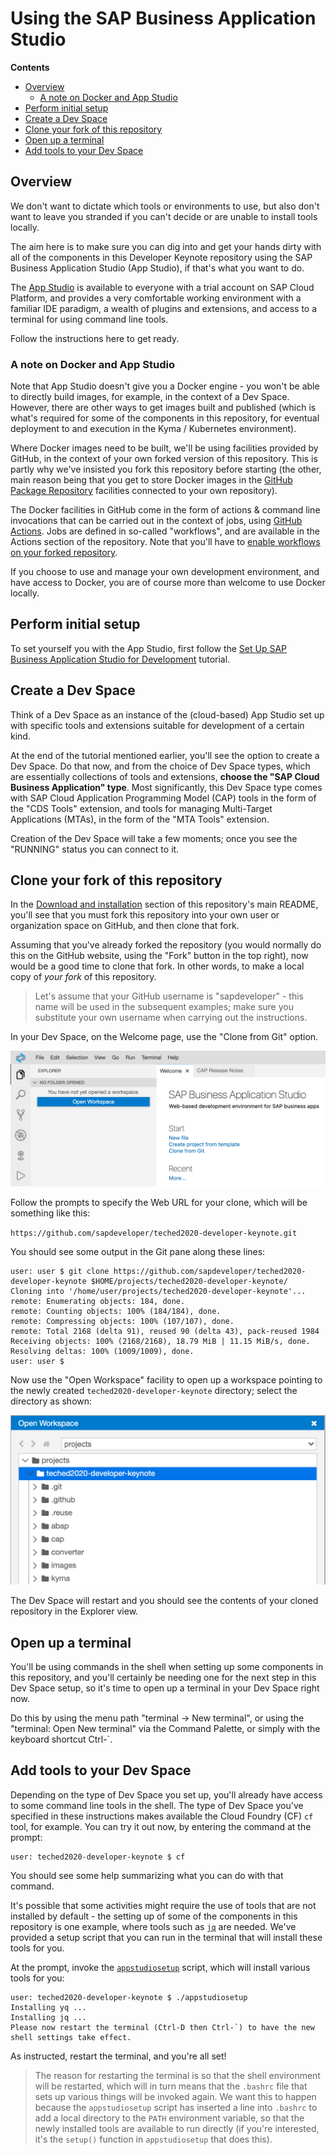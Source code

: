 # Using the SAP Business Application Studio

**Contents**
- [Overview](#overview)
  - [A note on Docker and App Studio](#a-note-on-docker-and-app-studio)
- [Perform initial setup](#perform-initial-setup)
- [Create a Dev Space](#create-a-dev-space)
- [Clone your fork of this repository](#clone-your-fork-of-this-repository)
- [Open up a terminal](#open-up-a-terminal)
- [Add tools to your Dev Space](#add-tools-to-your-dev-space)

## Overview

We don't want to dictate which tools or environments to use, but also don't want to leave you stranded if you can't decide or are unable to install tools locally.

The aim here is to make sure you can dig into and get your hands dirty with all of the components in this Developer Keynote repository using the SAP Business Application Studio (App Studio), if that's what you want to do.

The [App Studio](https://help.sap.com/viewer/product/SAP%20Business%20Application%20Studio/Cloud/en-US) is available to everyone with a trial account on SAP Cloud Platform, and provides a very comfortable working environment with a familiar IDE paradigm, a wealth of plugins and extensions, and access to a terminal for using command line tools.

Follow the instructions here to get ready.

### A note on Docker and App Studio

Note that App Studio doesn't give you a Docker engine - you won't be able to directly build images, for example, in the context of a Dev Space. However, there are other ways to get images built and published (which is what's required for some of the components in this repository, for eventual deployment to and execution in the Kyma / Kubernetes environment). 

Where Docker images need to be built, we'll be using facilities provided by GitHub, in the context of your own forked version of this repository. This is partly why we've insisted you fork this repository before starting (the other, main reason being that you get to store Docker images in the [GitHub Package Repository](https://github.com/features/packages) facilities connected to your own repository). 

The Docker facilities in GitHub come in the form of actions & command line invocations that can be carried out in the context of jobs, using [GitHub Actions](https://github.com/features/actions). Jobs are defined in so-called "workflows", and are available in the Actions section of the repository. Note that you'll have to [enable workflows on your forked repository](enabling-workflows.md).

If you choose to use and manage your own development environment, and have access to Docker, you are of course more than welcome to use Docker locally.

## Perform initial setup

To set yourself you with the App Studio, first follow the [Set Up SAP Business Application Studio for Development](https://developers.sap.com/tutorials/appstudio-onboarding.html) tutorial.

## Create a Dev Space

Think of a Dev Space as an instance of the (cloud-based) App Studio set up with specific tools and extensions suitable for development of a certain kind.

At the end of the tutorial mentioned earlier, you'll see the option to create a Dev Space. Do that now, and from the choice of Dev Space types, which are essentially collections of tools and extensions, **choose the "SAP Cloud Business Application" type**. Most significantly, this Dev Space type comes with SAP Cloud Application Programming Model (CAP) tools in the form of the "CDS Tools" extension, and tools for managing Multi-Target Applications (MTAs), in the form of the "MTA Tools" extension.

Creation of the Dev Space will take a few moments; once you see the "RUNNING" status you can connect to it.

## Clone your fork of this repository

In the [Download and installation](README.md#download-and-installation) section of this repository's main README, you'll see that you must fork this repository into your own user or organization space on GitHub, and then clone that fork.

Assuming that you've already forked the repository (you would normally do this on the GitHub website, using the "Fork" button in the top right), now would be a good time to clone that fork. In other words, to make a local copy of *your fork* of this repository.

> Let's assume that your GitHub username is "sapdeveloper" - this name will be used in the subsequent examples; make sure you substitute your own username when carrying out the instructions.

In your Dev Space, on the Welcome page, use the "Clone from Git" option.

![the Clone from Git option](images/clone-from-git.png)

Follow the prompts to specify the Web URL for your clone, which will be something like this:

`https://github.com/sapdeveloper/teched2020-developer-keynote.git`

You should see some output in the Git pane along these lines:

```
user: user $ git clone https://github.com/sapdeveloper/teched2020-developer-keynote $HOME/projects/teched2020-developer-keynote/
Cloning into '/home/user/projects/teched2020-developer-keynote'...
remote: Enumerating objects: 184, done.
remote: Counting objects: 100% (184/184), done.
remote: Compressing objects: 100% (107/107), done.
remote: Total 2168 (delta 91), reused 90 (delta 43), pack-reused 1984
Receiving objects: 100% (2168/2168), 18.79 MiB | 11.15 MiB/s, done.
Resolving deltas: 100% (1009/1009), done.
user: user $
```

Now use the "Open Workspace" facility to open up a workspace pointing to the newly created `teched2020-developer-keynote` directory; select the directory as shown:

![opening the directory in a new workspace](images/open-workspace.png)

The Dev Space will restart and you should see the contents of your cloned repository in the Explorer view.

## Open up a terminal

You'll be using commands in the shell when setting up some components in this repository, and you'll certainly be needing one for the next step in this Dev Space setup, so it's time to open up a terminal in your Dev Space right now.

Do this by using the menu path "terminal -> New terminal", or using the "terminal: Open New terminal" via the Command Palette, or simply with the keyboard shortcut Ctrl-`.

## Add tools to your Dev Space

Depending on the type of Dev Space you set up, you'll already have access to some command line tools in the shell. The type of Dev Space you've specified in these instructions makes available the Cloud Foundry (CF) `cf` tool, for example. You can try it out now, by entering the command at the prompt:

```
user: teched2020-developer-keynote $ cf
```

You should see some help summarizing what you can do with that command.

It's possible that some activities might require the use of tools that are not installed by default - the setting up of some of the components in this repository is one example, where tools such as [`jq`](https://stedolan.github.io/jq/) are needed. We've provided a setup script that you can run in the terminal that will install these tools for you.

At the prompt, invoke the [`appstudiosetup`](appstudiosetup) script, which will install various tools for you:

```
user: teched2020-developer-keynote $ ./appstudiosetup
Installing yq ...
Installing jq ...
Please now restart the terminal (Ctrl-D then Ctrl-`) to have the new shell settings take effect.
```

As instructed, restart the terminal, and you're all set!

> The reason for restarting the terminal is so that the shell environment will be restarted, which will in turn means that the `.bashrc` file that sets up various things will be invoked again. We want this to happen because the `appstudiosetup` script has inserted a line into `.bashrc` to add a local directory to the `PATH` environment variable, so that the newly installed tools are available to run directly (if you're interested, it's the `setup()` function in `appstudiosetup` that does this).
